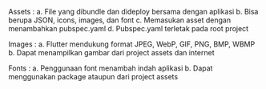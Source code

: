 Assets :
a. File yang dibundle dan dideploy bersama dengan aplikasi
b. Bisa berupa JSON, icons, images, dan font
c. Memasukan asset dengan menambahkan pubspec.yaml
d. Pubspec.yaml terletak pada root project

Images :
a. Flutter mendukung format JPEG, WebP, GIF, PNG, BMP, WBMP
b. Dapat menampilkan gambar dari project assets dan internet

Fonts :
a. Penggunaan font menambah indah aplikasi
b. Dapat menggunakan package ataupun dari project assets
